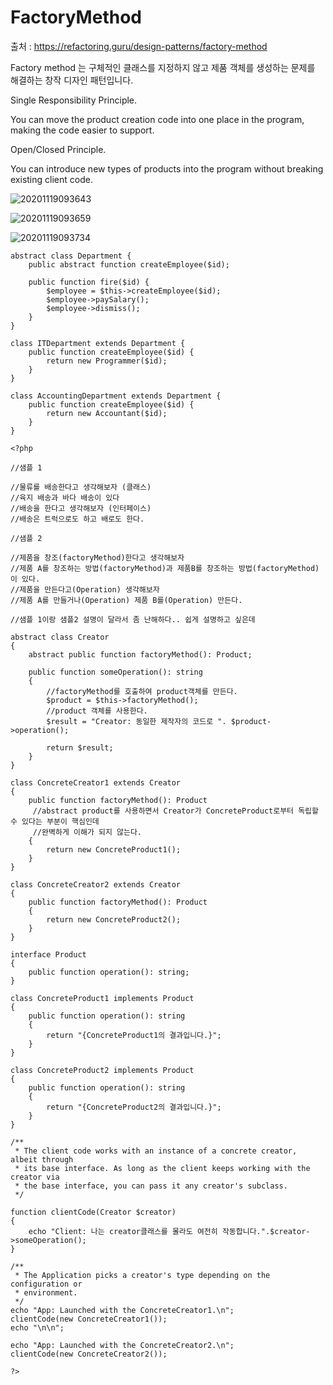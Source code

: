 # FactoryMethod

출처 : https://refactoring.guru/design-patterns/factory-method

Factory method 는 구체적인 클래스를 지정하지 않고 제품 객체를 생성하는 문제를 해결하는 창작 디자인 패턴입니다.

Single Responsibility Principle.

You can move the product creation code into one place in the program, making the code easier to support.

Open/Closed Principle.

You can introduce new types of products into the program without breaking existing client code.


![20201119093643](https://user-images.githubusercontent.com/6989005/99605491-236a1280-2a4b-11eb-9e01-96c8f4b478a9.png)

![20201119093659](https://user-images.githubusercontent.com/6989005/99605495-2402a900-2a4b-11eb-9d6c-9d951ca86472.png)

![20201119093734](https://user-images.githubusercontent.com/6989005/99605499-2533d600-2a4b-11eb-933e-72ecaf83662d.png)



```
abstract class Department {
    public abstract function createEmployee($id);

    public function fire($id) {
        $employee = $this->createEmployee($id);
        $employee->paySalary();
        $employee->dismiss();
    }
}

class ITDepartment extends Department {
    public function createEmployee($id) {
        return new Programmer($id);
    }
}

class AccountingDepartment extends Department {
    public function createEmployee($id) {
        return new Accountant($id);
    }
}
```

```
<?php

//샘플 1

//물류를 배송한다고 생각해보자 (클래스)
//육지 배송과 바다 배송이 있다
//배송을 한다고 생각해보자 (인터페이스)
//배송은 트럭으로도 하고 배로도 한다.

//샘플 2

//제품을 창조(factoryMethod)한다고 생각해보자
//제품 A를 창조하는 방법(factoryMethod)과 제품B를 창조하는 방법(factoryMethod)이 있다.
//제품을 만든다고(Operation) 생각해보자
//제품 A를 만들거나(Operation) 제품 B를(Operation) 만든다. 

//샘플 1이랑 샘플2 설명이 달라서 좀 난해하다.. 쉽게 설명하고 싶은데

abstract class Creator
{
    abstract public function factoryMethod(): Product;

    public function someOperation(): string
    {
        //factoryMethod를 호출하여 product객체를 만든다.
        $product = $this->factoryMethod();
        //product 객체를 사용한다.
        $result = "Creator: 동일한 제작자의 코드로 ". $product->operation();

        return $result;
    }
}

class ConcreteCreator1 extends Creator
{
    public function factoryMethod(): Product
     //abstract product를 사용하면서 Creator가 ConcreteProduct로부터 독립할 수 있다는 부분이 핵심인데
     //완벽하게 이해가 되지 않는다.
    {
        return new ConcreteProduct1();
    }
}

class ConcreteCreator2 extends Creator
{
    public function factoryMethod(): Product
    {
        return new ConcreteProduct2();
    }
}

interface Product
{
    public function operation(): string;
}

class ConcreteProduct1 implements Product
{
    public function operation(): string
    {
        return "{ConcreteProduct1의 결과입니다.}";
    }
}

class ConcreteProduct2 implements Product
{
    public function operation(): string
    {
        return "{ConcreteProduct2의 결과입니다.}";
    }
}

/**
 * The client code works with an instance of a concrete creator, albeit through
 * its base interface. As long as the client keeps working with the creator via
 * the base interface, you can pass it any creator's subclass.
 */

function clientCode(Creator $creator)
{
    echo "Client: 나는 creator클래스를 몰라도 여전히 작동합니다.".$creator->someOperation();
}

/**
 * The Application picks a creator's type depending on the configuration or
 * environment.
 */
echo "App: Launched with the ConcreteCreator1.\n";
clientCode(new ConcreteCreator1());
echo "\n\n";

echo "App: Launched with the ConcreteCreator2.\n";
clientCode(new ConcreteCreator2());

?>
```